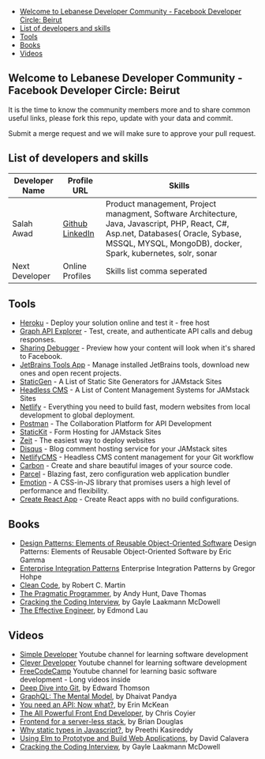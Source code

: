 - [Welcome to Lebanese Developer Community - Facebook Developer Circle: Beirut](#welcome-to-lebanese-developer-community---facebook-developer-circle-beirut)
- [List of developers and skills](#list-of-developers-and-skills)
- [Tools](#tools)
- [Books](#books)
- [Videos](#videos)

## Welcome to Lebanese Developer Community - Facebook Developer Circle: Beirut

It is the time to know the community members more and to share common useful links, please fork this repo, update with your data and commit.

Submit a merge request and we will make sure to approve your pull request.

## List of developers and skills

Developer Name | Profile URL | Skills
------------ | ------------- | ------------- 
Salah Awad | [Github](https://github.com/salahawad) [LinkedIn](https://www.linkedin.com/in/salahelawad/) | Product management, Project managment, Software Architecture, Java, Javascript, PHP, React, C#, Asp.net, Databases( Oracle, Sybase, MSSQL, MYSQL, MongoDB), docker, Spark, kubernetes, solr, sonar
Next Developer | Online Profiles | Skills list comma seperated

## Tools

- [Heroku](https://www.heroku.com/) - Deploy your solution online and test it - free host
- [Graph API Explorer](https://developers.facebook.com/tools/explorer/) - Test, create, and authenticate API calls and debug responses.
- [Sharing Debugger](https://developers.facebook.com/tools/debug/sharing/) - Preview how your content will look when it's shared to Facebook.
- [JetBrains Tools App](https://www.jetbrains.com/toolbox/) - Manage installed JetBrains tools, download new ones and open recent projects.
- [StaticGen](https://www.staticgen.com/) - A List of Static Site Generators for JAMstack Sites
- [Headless CMS](https://headlesscms.org/) - A List of Content Management Systems for JAMstack Sites
- [Netlify](https://www.netlify.com/) - Everything you need to build fast, modern websites from local development to global deployment.
- [Postman](https://www.getpostman.com/) - The Collaboration Platform for API Development
- [StaticKit](https://statickit.com/) - Form Hosting for JAMstack Sites
- [Zeit](https://zeit.co/) - The easiest way to deploy websites 
- [Disqus](https://disqus.com/) - Blog comment hosting service for your JAMstack sites
- [NetlifyCMS](https://www.netlifycms.org/) - Headless CMS content management for your Git workflow
- [Carbon](https://carbon.now.sh/) - Create and share beautiful images of your source code.
- [Parcel](https://parceljs.org/) - Blazing fast, zero configuration web application bundler
- [Emotion](https://emotion.sh/docs/introduction) - A CSS-in-JS library that promises users a high level of performance and flexibility.
- [Create React App](https://github.com/facebook/create-react-app) - Create React apps with no build configurations.

## Books

- [Design Patterns: Elements of Reusable Object-Oriented Software](https://www.amazon.com/gp/product/0201633612/) Design Patterns: Elements of Reusable Object-Oriented Software by Eric Gamma
- [Enterprise Integration Patterns](https://www.amazon.com/gp/product/0321200683/) Enterprise Integration Patterns by Gregor Hohpe
- [Clean Code](https://www.goodreads.com/book/show/3735293-clean-code), by Robert C. Martin
- [The Pragmatic Programmer](https://www.goodreads.com/book/show/4099.The_Pragmatic_Programmer), by Andy Hunt, Dave Thomas
- [Cracking the Coding Interview](https://www.goodreads.com/book/show/12544648-cracking-the-coding-interview), by Gayle Laakmann McDowell
- [The Effective Engineer](goodreads.com/book/show/25238425-the-effective-engineer), by Edmond Lau

## Videos

- [Simple Developer](https://www.youtube.com/channel/UCRxWW_Ncs308nW4An23Yeig) Youtube channel for learning software development
- [Clever Developer](https://www.youtube.com/channel/UCqrILQNl5Ed9Dz6CGMyvMTQ) Youtube channel for learning software development
- [FreeCodeCamp](https://www.youtube.com/channel/UC8butISFwT-Wl7EV0hUK0BQ) Youtube channel for learning basic software development - Long videos inside
- [Deep Dive into Git](https://www.youtube.com/watch?v=dBSHLb1B8sw), by Edward Thomson
- [GraphQL: The Mental Model](https://www.youtube.com/watch?v=zWhVAN4Tg6M), by Dhaivat Pandya
- [You need an API: Now what?](https://www.youtube.com/watch?v=uWOWTwJA4rc), by Erin McKean
- [The All Powerful Front End Developer](https://www.youtube.com/watch?v=grSxHfGoaeg), by Chris Coyier
- [Frontend for a server-less stack](https://www.youtube.com/watch?v=XpveOehxvoM), by Brian Douglas
- [Why static types in Javascript?](https://www.youtube.com/watch?v=E5y2dozTkZU), by Preethi Kasireddy
- [Using Elm to Prototype and Build Web Applications](https://www.youtube.com/watch?v=Lmg9v2U6-y4), by David Calavera
- [Cracking the Coding Interview](https://www.youtube.com/playlist?list=PLI1t_8YX-ApvFsH-DaFmAmdJboAnbg08P), by Gayle Laakmann McDowell